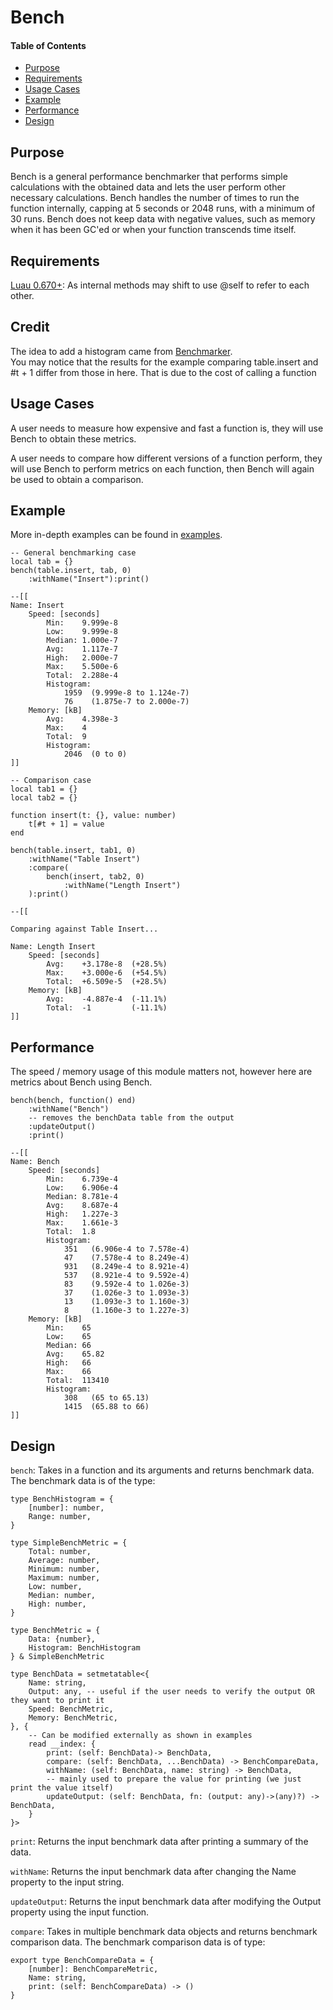 # Bench

#### Table of Contents
- [Purpose](#purpose)
- [Requirements](#requirements)
- [Usage Cases](#usage-cases)
- [Example](#example)
- [Performance](#performance)
- [Design](#design)

## Purpose

Bench is a general performance benchmarker that performs simple calculations with the obtained data and lets the user perform other necessary calculations.  Bench handles the number of times to run the function internally, capping at 5 seconds or 2048 runs, with a minimum of 30 runs.  Bench does not keep data with negative values, such as memory when it has been GC'ed or when your function transcends time itself. 

## Requirements
[Luau 0.670+](https://github.com/luau-lang/luau/releases): As internal methods may shift to use @self to refer to each other.

## Credit
The idea to add a histogram came from [Benchmarker](https://boatbomber.itch.io/benchmarker).  
You may notice that the results for the example comparing table.insert and #t + 1 differ from those in here.  That is due to the cost of calling a function

## Usage Cases
A user needs to measure how expensive and fast a function is, they will use Bench to obtain these metrics.

A user needs to compare how different versions of a function perform, they will use Bench to perform metrics on each function, then Bench will again be used to obtain a comparison.

## Example

More in-depth examples can be found in [examples](./examples).


```luau
-- General benchmarking case
local tab = {}
bench(table.insert, tab, 0)
	:withName("Insert"):print()

--[[
Name: Insert
    Speed: [seconds]
        Min:    9.999e-8
        Low:    9.999e-8
        Median: 1.000e-7
        Avg:    1.117e-7
        High:   2.000e-7
        Max:    5.500e-6
        Total:  2.288e-4
        Histogram:
            1959  (9.999e-8 to 1.124e-7)
            76    (1.875e-7 to 2.000e-7)
    Memory: [kB]
        Avg:    4.398e-3
        Max:    4
        Total:  9
        Histogram:
            2046  (0 to 0)
]]
```

```luau
-- Comparison case
local tab1 = {}
local tab2 = {}

function insert(t: {}, value: number)
	t[#t + 1] = value
end

bench(table.insert, tab1, 0)
	:withName("Table Insert")
	:compare(
		bench(insert, tab2, 0)
			:withName("Length Insert")
	):print()

--[[

Comparing against Table Insert...

Name: Length Insert
    Speed: [seconds]
        Avg:    +3.178e-8  (+28.5%)
        Max:    +3.000e-6  (+54.5%)
        Total:  +6.509e-5  (+28.5%)
    Memory: [kB]
        Avg:    -4.887e-4  (-11.1%)
        Total:  -1         (-11.1%)
]]
```


## Performance

The speed / memory usage of this module matters not, however here are metrics about Bench using Bench.  

```luau
bench(bench, function() end)
	:withName("Bench")
	-- removes the benchData table from the output
	:updateOutput()
	:print()

--[[
Name: Bench
    Speed: [seconds]
        Min:    6.739e-4
        Low:    6.906e-4
        Median: 8.781e-4
        Avg:    8.687e-4
        High:   1.227e-3
        Max:    1.661e-3
        Total:  1.8
        Histogram:
            351   (6.906e-4 to 7.578e-4)
            47    (7.578e-4 to 8.249e-4)
            931   (8.249e-4 to 8.921e-4)
            537   (8.921e-4 to 9.592e-4)
            83    (9.592e-4 to 1.026e-3)
            37    (1.026e-3 to 1.093e-3)
            13    (1.093e-3 to 1.160e-3)
            8     (1.160e-3 to 1.227e-3)
    Memory: [kB]
        Min:    65
        Low:    65
        Median: 66
        Avg:    65.82
        High:   66
        Max:    66
        Total:  113410
        Histogram:
            308   (65 to 65.13)
            1415  (65.88 to 66)
]]
```

## Design

`bench`: Takes in a function and its arguments and returns benchmark data.  The benchmark data is of the type: 
```luau
type BenchHistogram = {
	[number]: number,
	Range: number,
}

type SimpleBenchMetric = {
	Total: number,
	Average: number,
	Minimum: number,
	Maximum: number,
	Low: number,
	Median: number,
	High: number,
}

type BenchMetric = {
	Data: {number},
	Histogram: BenchHistogram
} & SimpleBenchMetric

type BenchData = setmetatable<{
	Name: string,
	Output: any, -- useful if the user needs to verify the output OR they want to print it
	Speed: BenchMetric,
	Memory: BenchMetric,
}, {
	-- Can be modified externally as shown in examples
	read __index: {
		print: (self: BenchData)-> BenchData,
		compare: (self: BenchData, ...BenchData) -> BenchCompareData,
		withName: (self: BenchData, name: string) -> BenchData,
		-- mainly used to prepare the value for printing (we just print the value itself)
		updateOutput: (self: BenchData, fn: (output: any)->(any)?) -> BenchData,
	}	
}>
```
`print`: Returns the input benchmark data after printing a summary of the data.

`withName`: Returns the input benchmark data after changing the Name property to the input string.

`updateOutput`: Returns the input benchmark data after modifying the Output property using the input function.

`compare`: Takes in multiple benchmark data objects and returns benchmark comparison data.  The benchmark comparison data is of type:
```luau
export type BenchCompareData = {
	[number]: BenchCompareMetric,
	Name: string,
	print: (self: BenchCompareData) -> ()
}
```
